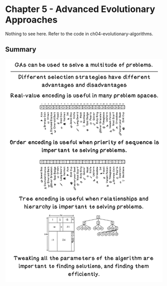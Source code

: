 # Chapter 5 - Advanced Evolutionary Approaches
Nothing to see here. Refer to the code in ch04-evolutionary-algorithms.

## Summary
![Chapter 5 Summary](readme_assets/Ch5-Summary.png)